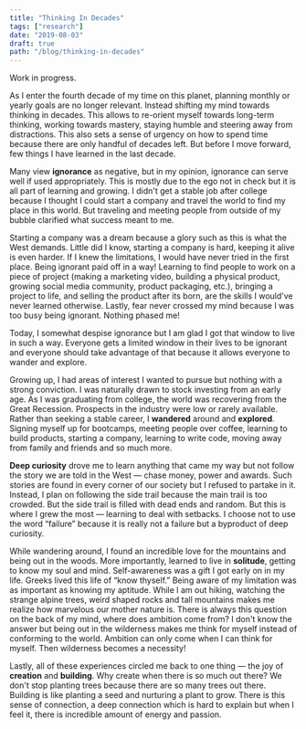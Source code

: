 ```yaml
---
title: "Thinking In Decades"
tags: ["research"]
date: "2019-08-03"
draft: true
path: "/blog/thinking-in-decades"
---
```


Work in progress.

As I enter the fourth decade of my time on this planet, planning monthly or yearly goals are no longer relevant. Instead shifting my mind towards thinking in decades. This allows to re-orient myself towards long-term thinking, working towards mastery, staying humble and steering away from distractions. This also sets a sense of urgency on how to spend time because there are only handful of decades left. But before I move forward, few things I have learned in the last decade.

Many view **ignorance** as negative, but in my opinion, ignorance can serve well if used appropriately. This is mostly due to the ego not in check but it is all part of learning and growing. I didn't get a stable job after college because I thought I could start a company and travel the world to find my place in this world. But traveling and meeting people from outside of my bubble clarified what success meant to me.

Starting a company was a dream because a glory such as this is what the West demands. Little did I know, starting a company is hard, keeping it alive is even harder. If I knew the limitations, I would have never tried in the first place. Being ignorant paid off in a way! Learning to find people to work on a piece of project (making a marketing video, building a physical product, growing social media community, product packaging, etc.), bringing a project to life, and selling the product after its born, are the skills I would've never learned otherwise. Lastly, fear never crossed my mind because I was too busy being ignorant. Nothing phased me!

Today, I somewhat despise ignorance but I am glad I got that window to live in such a way. Everyone gets a limited window in their lives to be ignorant and everyone should take advantage of that because it allows everyone to wander and explore.

Growing up, I had areas of interest I wanted to pursue but nothing with a strong conviction. I was naturally drawn to stock investing from an early age. As I was graduating from college, the world was recovering from the Great Recession. Prospects in the industry were low or rarely available. Rather than seeking a stable career, I **wandered** around and **explored**. Signing myself up for bootcamps, meeting people over coffee, learning to build products, starting a company, learning to write code, moving away from family and friends and so much more. 

**Deep curiosity** drove me to learn anything that came my way but not follow the story we are told in the West — chase money, power and awards. Such stories are found in every corner of our society but I refused to partake in it. Instead, I plan on following the side trail because the main trail is too crowded. But the side trail is filled with dead ends and random. But this is where I grew the most — learning to deal with setbacks. I choose not to use the word “failure” because it is really not a failure but a byproduct of deep curiosity.

While wandering around, I found an incredible love for the mountains and being out in the woods. More importantly, learned to live in **solitude**, getting to know my soul and mind. Self-awareness was a gift I got early on in my life. Greeks lived this life of “know thyself.” Being aware of my limitation was as important as knowing my aptitude. While I am out hiking, watching the strange alpine trees, weird shaped rocks and tall mountains makes me realize how marvelous our mother nature is. There is always this question on the back of my mind, where does ambition come from? I don't know the answer but being out in the wilderness makes me think for myself instead of conforming to the world. Ambition can only come when I can think for myself. Then wilderness becomes a necessity!

Lastly, all of these experiences circled me back to one thing — the joy of **creation** and **building**. Why create when there is so much out there? We don't stop planting trees because there are so many trees out there. Building is like planting a seed and nurturing a plant to grow. There is this sense of connection, a deep connection which is hard to explain but when I feel it, there is incredible amount of energy and passion.
